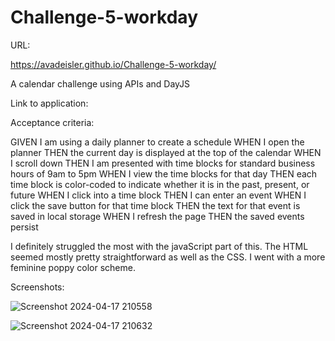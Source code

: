 # Challenge-5-workday

URL:

https://avadeisler.github.io/Challenge-5-workday/

A calendar challenge using APIs and DayJS

Link to application:

Acceptance criteria:

GIVEN I am using a daily planner to create a schedule
WHEN I open the planner
THEN the current day is displayed at the top of the calendar
WHEN I scroll down
THEN I am presented with time blocks for standard business hours of 9am to 5pm
WHEN I view the time blocks for that day
THEN each time block is color-coded to indicate whether it is in the past, present, or future
WHEN I click into a time block
THEN I can enter an event
WHEN I click the save button for that time block
THEN the text for that event is saved in local storage
WHEN I refresh the page
THEN the saved events persist

I definitely struggled the most with the javaScript part of this. The HTML seemed mostly pretty straightforward as well as the CSS. I went with a more feminine poppy color scheme.

Screenshots:

![Screenshot 2024-04-17 210558](https://github.com/avadeisler/pre-work-study-guide/assets/139513258/20c55805-ec6a-4ea5-a697-715e8158b3f4)

![Screenshot 2024-04-17 210632](https://github.com/avadeisler/pre-work-study-guide/assets/139513258/475b0fce-b865-45b7-957c-bba15b98bcb9)
